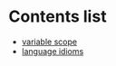 Contents list
=====

* [variable scope](https://github.com/0oneo/TechWriting/blob/master/js/lang/var_scope.md)
* [language idioms](https://github.com/0oneo/TechWriting/blob/master/js/lang/idioms.md)
